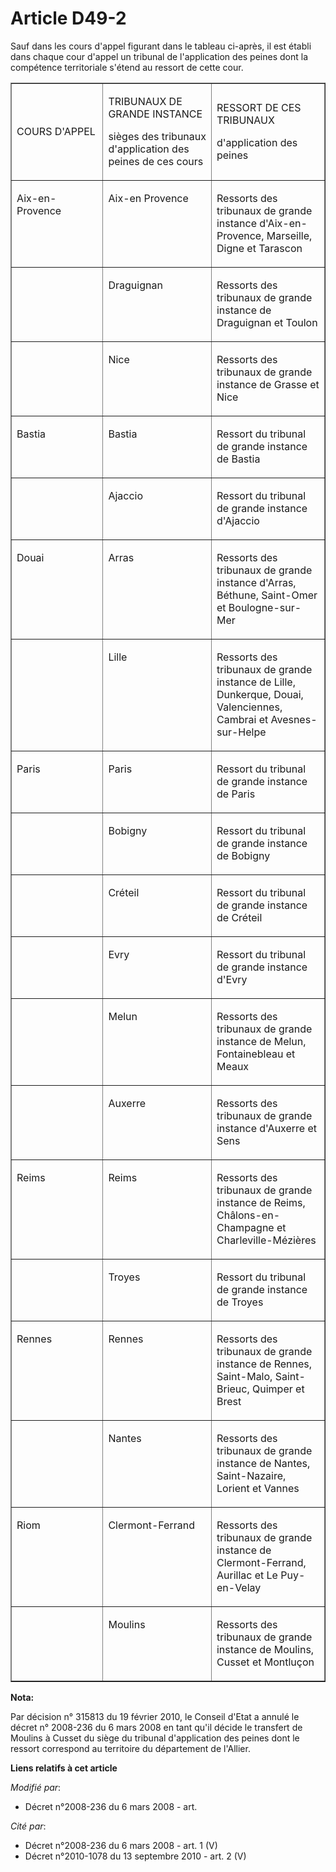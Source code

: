 # Article D49-2

Sauf dans les cours d'appel figurant dans le tableau ci-après, il est établi dans chaque cour d'appel un tribunal de
l'application des peines dont la compétence territoriale s'étend au ressort de cette cour.

<table width="605" align="center" border="1" cellpadding="0" cellspacing="0">
  <tbody>
    <tr>
      <td width="181">

COURS D'APPEL

</td>
      <td width="209">

TRIBUNAUX DE GRANDE INSTANCE

sièges des tribunaux d'application des peines de ces cours

</td>
      <td width="215">

RESSORT DE CES TRIBUNAUX

d'application des peines

</td>
    </tr>
    <tr>
      <td valign="top" width="181">

Aix-en-Provence

</td>
      <td width="209" valign="top">

Aix-en Provence

</td>
      <td valign="top" width="215">

Ressorts des tribunaux de grande instance d'Aix-en-Provence, Marseille, Digne et Tarascon

</td>
    </tr>
    <tr>
      <td width="181" valign="top">
      </td><td width="209" valign="top">

Draguignan

</td>
      <td width="215" valign="top">

Ressorts des tribunaux de grande instance de Draguignan et Toulon

</td>
    </tr>
    <tr>
      <td valign="top" width="181">
      </td><td width="209" valign="top">

Nice

</td>
      <td valign="top" width="215">

Ressorts des tribunaux de grande instance de Grasse et Nice

</td>
    </tr>
    <tr>
      <td valign="top" width="181">

Bastia

</td>
      <td width="209" valign="top">

Bastia

</td>
      <td valign="top" width="215">

Ressort du tribunal de grande instance de Bastia

</td>
    </tr>
    <tr>
      <td width="181" valign="top">
      </td><td width="209" valign="top">

Ajaccio

</td>
      <td width="215" valign="top">

Ressort du tribunal de grande instance d'Ajaccio

</td>
    </tr>
    <tr>
      <td width="181" valign="top">

Douai

</td>
      <td width="209" valign="top">

Arras

</td>
      <td valign="top" width="215">

Ressorts des tribunaux de grande instance d'Arras, Béthune, Saint-Omer et Boulogne-sur-Mer

</td>
    </tr>
    <tr>
      <td valign="top" width="181">
      </td><td width="209" valign="top">

Lille

</td>
      <td valign="top" width="215">

Ressorts des tribunaux de grande instance de Lille, Dunkerque, Douai, Valenciennes, Cambrai et Avesnes-sur-Helpe

</td>
    </tr>
    <tr>
      <td valign="top" width="181">

Paris

</td>
      <td valign="top" width="209">

Paris

</td>
      <td width="215" valign="top">

Ressort du tribunal de grande instance de Paris

</td>
    </tr>
    <tr>
      <td valign="top" width="181">
      </td><td valign="top" width="209">

Bobigny

</td>
      <td valign="top" width="215">

Ressort du tribunal de grande instance de Bobigny

</td>
    </tr>
    <tr>
      <td width="181" valign="top">
      </td><td width="209" valign="top">

Créteil

</td>
      <td width="215" valign="top">

Ressort du tribunal de grande instance de Créteil

</td>
    </tr>
    <tr>
      <td valign="top" width="181">
      </td><td valign="top" width="209">

Evry

</td>
      <td valign="top" width="215">

Ressort du tribunal de grande instance d'Evry

</td>
    </tr>
    <tr>
      <td width="181" valign="top">
      </td><td width="209" valign="top">

Melun

</td>
      <td width="215" valign="top">

Ressorts des tribunaux de grande instance de Melun, Fontainebleau et Meaux

</td>
    </tr>
    <tr>
      <td valign="top" width="181">
      </td><td valign="top" width="209">

Auxerre

</td>
      <td valign="top" width="215">

Ressorts des tribunaux de grande instance d'Auxerre et Sens

</td>
    </tr>
    <tr>
      <td valign="top" width="181">

Reims

</td>
      <td width="209" valign="top">

Reims

</td>
      <td valign="top" width="215">

Ressorts des tribunaux de grande instance de Reims, Châlons-en-Champagne et Charleville-Mézières

</td>
    </tr>
    <tr>
      <td valign="top" width="181">
      </td><td valign="top" width="209">

Troyes

</td>
      <td valign="top" width="215">

Ressort du tribunal de grande instance de Troyes

</td>
    </tr>
    <tr>
      <td width="181" valign="top">

Rennes

</td>
      <td valign="top" width="209">

Rennes

</td>
      <td valign="top" width="215">

Ressorts des tribunaux de grande instance de Rennes, Saint-Malo, Saint-Brieuc, Quimper et Brest

</td>
    </tr>
    <tr>
      <td width="181" valign="top">
      </td><td valign="top" width="209">

Nantes

</td>
      <td valign="top" width="215">

Ressorts des tribunaux de grande instance de Nantes, Saint-Nazaire, Lorient et Vannes

</td>
    </tr>
    <tr>
      <td width="181" valign="top">

Riom

</td>
      <td width="209" valign="top">

Clermont-Ferrand

</td>
      <td valign="top" width="215">

Ressorts des tribunaux de grande instance de Clermont-Ferrand, Aurillac et Le Puy-en-Velay

</td>
    </tr>
    <tr>
      <td valign="top" width="181">
      </td><td valign="top" width="209">

Moulins

</td>
      <td valign="top" width="215">

Ressorts des tribunaux de grande instance de Moulins, Cusset et Montluçon

</td>
    </tr>
  </tbody>
</table>

**Nota:**

Par décision n° 315813 du 19 février 2010, le Conseil d'Etat a annulé le décret n° 2008-236 du 6 mars 2008 en tant qu'il
décide le transfert de Moulins à Cusset du siège du tribunal d'application des peines dont le ressort  correspond au
territoire du département de l'Allier.

**Liens relatifs à cet article**

_Modifié par_:

  - Décret n°2008-236 du 6 mars 2008 - art.

_Cité par_:

  - Décret n°2008-236 du 6 mars 2008 - art. 1 (V)
  - Décret n°2010-1078 du 13 septembre 2010 - art. 2 (V)
